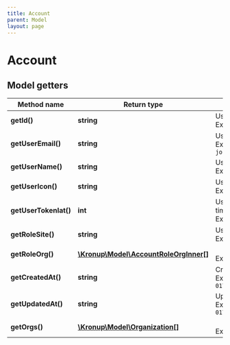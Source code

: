 ```yaml
---
title: Account
parent: Model
layout: page
---
```


# Account

## Model getters

Method name | Return type | Description | Notes
------------ | ------------- | ------------- | -------------
**getId()** | **string** | User ID <br>Example: `user-id-***` |
**getUserEmail()** | **string** | User e-mail address <br>Example: `john@example.com` |
**getUserName()** | **string** | User name <br>Example: `John Doe` |
**getUserIcon()** | **string** | User icon URL <br>Example: `https://***` |
**getUserTokenIat()** | **int** | User token creation timestamp <br>Example: `1663663000` |
**getRoleSite()** | **string** | User site role <br>Example: `null` |
**getRoleOrg()** | [**\Kronup\Model\AccountRoleOrgInner[]**](../AccountRoleOrgInner) |  <br>Example: `null` |
**getCreatedAt()** | **string** | Created timestamp <br>Example: `2001-01-01T08:08:08.000+00:00` |
**getUpdatedAt()** | **string** | Updated timestamp <br>Example: `2001-01-01T08:08:08.000+00:00` |
**getOrgs()** | [**\Kronup\Model\Organization[]**](../Organization) |  <br>Example: `null` |

